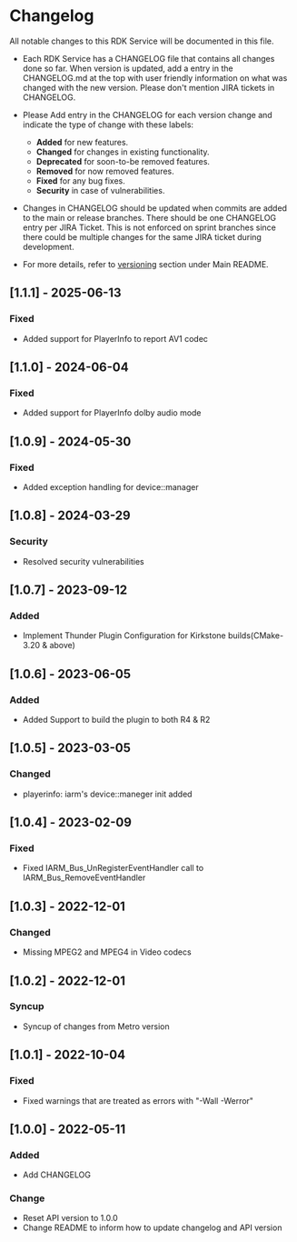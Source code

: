 # Changelog

All notable changes to this RDK Service will be documented in this file.

* Each RDK Service has a CHANGELOG file that contains all changes done so far. When version is updated, add a entry in the CHANGELOG.md at the top with user friendly information on what was changed with the new version. Please don't mention JIRA tickets in CHANGELOG. 

* Please Add entry in the CHANGELOG for each version change and indicate the type of change with these labels:
    * **Added** for new features.
    * **Changed** for changes in existing functionality.
    * **Deprecated** for soon-to-be removed features.
    * **Removed** for now removed features.
    * **Fixed** for any bug fixes.
    * **Security** in case of vulnerabilities.

* Changes in CHANGELOG should be updated when commits are added to the main or release branches. There should be one CHANGELOG entry per JIRA Ticket. This is not enforced on sprint branches since there could be multiple changes for the same JIRA ticket during development. 

* For more details, refer to [versioning](https://github.com/rdkcentral/rdkservices#versioning) section under Main README.

## [1.1.1] - 2025-06-13
### Fixed
- Added support for PlayerInfo to report AV1 codec

## [1.1.0] - 2024-06-04
### Fixed
- Added support for PlayerInfo dolby audio mode

## [1.0.9] - 2024-05-30
### Fixed
- Added exception handling for device::manager

## [1.0.8] - 2024-03-29
### Security
- Resolved security vulnerabilities

## [1.0.7] - 2023-09-12
### Added
- Implement Thunder Plugin Configuration for Kirkstone builds(CMake-3.20 & above)

## [1.0.6] - 2023-06-05
### Added 
- Added Support to build the plugin to both R4 & R2

## [1.0.5] - 2023-03-05
### Changed
- playerinfo: iarm's device::maneger init added

## [1.0.4] - 2023-02-09
### Fixed
- Fixed IARM_Bus_UnRegisterEventHandler  call to IARM_Bus_RemoveEventHandler

## [1.0.3] - 2022-12-01
### Changed
- Missing MPEG2 and MPEG4 in Video codecs

## [1.0.2] - 2022-12-01
### Syncup
- Syncup of changes from Metro version

## [1.0.1] - 2022-10-04
### Fixed
- Fixed warnings that are treated as errors with "-Wall -Werror"

## [1.0.0] - 2022-05-11
### Added
- Add CHANGELOG

### Change
- Reset API version to 1.0.0
- Change README to inform how to update changelog and API version
